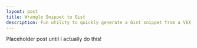 ```yaml
---
layout: post
title: Wrangle Snippet to Gist
description: Fun utility to quickly generate a Gist snippet from a VEX wrangle
---
```

Placeholder post until I actually do this!

